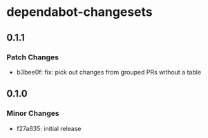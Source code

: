 # dependabot-changesets

## 0.1.1

### Patch Changes

- b3bee0f: fix: pick out changes from grouped PRs without a table

## 0.1.0

### Minor Changes

- f27a635: initial release
